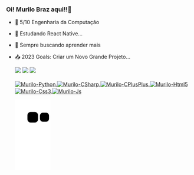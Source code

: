 ### Oi! Murilo Braz aqui!!👋 

- 📌 5/10 Engenharia da Computação
- 🌱 Estudando React Native...
- 👀 Sempre buscando aprender mais
- :outbox_tray: 2023 Goals: Criar um Novo Grande Projeto...

  <div> 
  <a href="https://instagram.com/murilo_br4z" target="_blank"><img src="https://img.shields.io/badge/-Instagram-%23E4405F?style=for-the-badge&logo=instagram&logoColor=white" target="_blank"></a>
  <a href = "mailto:murilobraz44@gmail.com"><img src="https://img.shields.io/badge/-Gmail-%23333?style=for-the-badge&logo=gmail&logoColor=white" target="_blank"></a>
   <a href = "https://www.linkedin.com/in/murilo-braz-9a8635174/"><img src="https://img.shields.io/badge/LinkedIn-0077B5?style=for-the-badge&logo=linkedin&logoColor=white" target="_blank"></a>

    
  <div style="display: inline_block"><br>
  <a href = "https://github.com/MURILOBRAZ"><img align="center" alt="Murilo-Python" height="30" width="40" src="https://cdn.jsdelivr.net/gh/devicons/devicon/icons/python/python-original.svg"/>
  <a href = "https://github.com/MURILOBRAZ"><img align="center" alt="Murilo-CSharp" height="30" width="40" src="https://cdn.jsdelivr.net/gh/devicons/devicon/icons/csharp/csharp-original.svg" />  
  <a href = "https://github.com/MURILOBRAZ"><img align="center" alt="Murilo-CPlusPlus" height="30" width="40" src="https://cdn.jsdelivr.net/gh/devicons/devicon/icons/cplusplus/cplusplus-original.svg" />
  <a href = "https://github.com/MURILOBRAZ"><img align="center" alt="Murilo-Html5" height="30" width="40" src="https://cdn.jsdelivr.net/gh/devicons/devicon/icons/html5/html5-original.svg" />
  <a href = "https://github.com/MURILOBRAZ"><img align="center" alt="Murilo-Css3" height="30" width="40" src="https://cdn.jsdelivr.net/gh/devicons/devicon/icons/css3/css3-original.svg" />
  <a href = "https://github.com/MURILOBRAZ"><img align="center" alt="Murilo-Js" height="30" width="40" src="https://cdn.jsdelivr.net/gh/devicons/devicon/icons/javascript/javascript-original.svg" />
  
  ![Snake animation](https://github.com/MURILOBRAZ/MURILOBRAZ/blob/output/github-contribution-grid-snake.svg)
 
</div>
